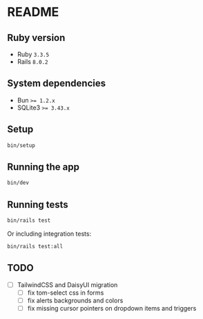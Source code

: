 # README

## Ruby version

- Ruby `3.3.5`
- Rails `8.0.2`

## System dependencies

- Bun `>= 1.2.x`
- SQLite3 `>= 3.43.x`

## Setup

```bash
bin/setup
```

## Running the app

```bash
bin/dev
```

## Running tests

```bash
bin/rails test
```

Or including integration tests:

```bash
bin/rails test:all
```

## TODO

- [ ] TailwindCSS and DaisyUI migration
  - [ ] fix tom-select css in forms
  - [ ] fix alerts backgrounds and colors
  - [ ] fix missing cursor pointers on dropdown items and triggers

